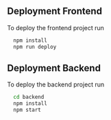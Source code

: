 
## Deployment Frontend

To deploy the frontend project run

```bash
  npm install
  npm run deploy
```


## Deployment Backend

To deploy the backend project run

```bash
  cd backend
  npm install
  npm start
```


